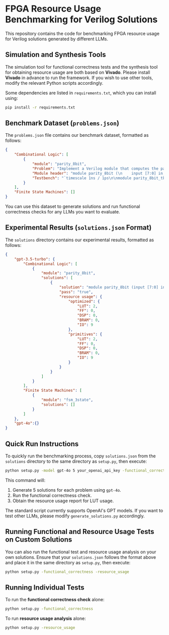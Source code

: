 # FPGA Resource Usage Benchmarking for Verilog Solutions

This repository contains the code for benchmarking FPGA resource usage for Verilog solutions generated by different LLMs.

## Simulation and Synthesis Tools
The simulation tool for functional correctness tests and the synthesis tool for obtaining resource usage are both based on **Vivado**. Please install **Vivado** in advance to run the framework. If you wish to use other tools, modify the relevant Python scripts accordingly.

Some dependencies are listed in `requirements.txt`, which you can install using:
```sh
pip install -r requirements.txt
```

## Benchmark Dataset (`problems.json`)
The `problems.json` file contains our benchmark dataset, formatted as follows:

```json
{
    "Combinational Logic": [
        {
            "module": "parity_8bit",
            "Problem": "Implement a Verilog module that computes the parity of an 8-bit input vector. The output should be 1 if the number of '1's in the input is odd, and 0 otherwise.",
            "Module header": "module parity_8bit (\n    input [7:0] in,\n    output out\n);",
            "Testbench": "`timescale 1ns / 1ps\n\nmodule parity_8bit_tb; ..."
        }
    ],
    "Finite State Machines": []
}
```

You can use this dataset to generate solutions and run functional correctness checks for any LLMs you want to evaluate.

## Experimental Results (`solutions.json` Format)
The `solutions` directory contains our experimental results, formatted as follows:

```json
{
    "gpt-3.5-turbo": {
        "Combinational Logic": [
            {
                "module": "parity_8bit",
                "solutions": [
                    {
                        "solution": "module parity_8bit (input [7:0] in, output out); assign out = in[0] ^ in[1] ^ in[2] ^ in[3] ^ in[4] ^ in[5] ^ in[6] ^ in[7]; endmodule",
                        "pass": "true",
                        "resource usage": {
                            "optimized": {
                                "LUT": 2,
                                "FF": 0,
                                "DSP": 0,
                                "BRAM": 0,
                                "IO": 9
                            },
                            "primitives": {
                                "LUT": 2,
                                "FF": 0,
                                "DSP": 0,
                                "BRAM": 0,
                                "IO": 9
                            }
                        }
                    }
                ]
            }
        ],
        "Finite State Machines": [
            {
                "module": "fsm_3state",
                "solutions": []
            }
        ]
    },
    "gpt-4o":{}
}
```

## Quick Run Instructions
To quickly run the benchmarking process, copy `solutions.json` from the `solutions` directory to the same directory as `setup.py`, then execute:

```sh
python setup.py -model gpt-4o 5 your_openai_api_key -functional_correctness -resource_usage
```

This command will:
1. Generate 5 solutions for each problem using `gpt-4o`.
2. Run the functional correctness check.
3. Obtain the resource usage report for LUT usage.

The standard script currently supports OpenAI's GPT models. If you want to test other LLMs, please modify `generate_solutions.py` accordingly.

## Running Functional and Resource Usage Tests on Custom Solutions
You can also run the functional test and resource usage analysis on your own solutions. Ensure that your `solutions.json` follows the format above and place it in the same directory as `setup.py`, then execute:

```sh
python setup.py -functional_correctness -resource_usage
```

## Running Individual Tests
To run the **functional correctness check** alone:
```sh
python setup.py -functional_correctness
```

To run **resource usage analysis** alone:
```sh
python setup.py -resource_usage
```



